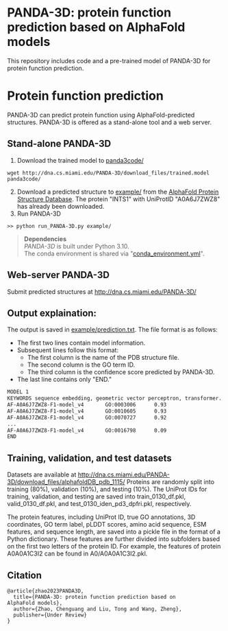 
# PANDA-3D: protein function prediction based on AlphaFold models

This repository includes code and a pre-trained model of PANDA-3D for protein function prediction.

# Protein function prediction
PANDA-3D can predict protein function using AlphaFold-predicted structures. PANDA-3D is offered as a stand-alone tool and a web server.

## Stand-alone PANDA-3D
1. Download the trained model to [panda3code/](panda3code/)
```
wget http://dna.cs.miami.edu/PANDA-3D/download_files/trained.model panda3code/
```
2. Download a predicted structure to [example/](example/) from the [AlphaFold Protein Structure Database](https://alphafold.ebi.ac.uk/). The protein "INTS1" with UniProtID "A0A6J7ZWZ8" has already been downloaded.
3. Run PANDA-3D
```
>> python run_PANDA-3D.py example/
```
>**Dependencies**  
>*PANDA-3D* is built under Python 3.10.  
>The conda environment is shared via "[conda_environment.yml](conda_environment.yml)".

## Web-server PANDA-3D
Submit predicted structures at
http://dna.cs.miami.edu/PANDA-3D/

## Output explaination:
The output is saved in [example/prediction.txt](example/prediction.txt). The file format is as follows:  
- The first two lines contain model information.  
- Subsequent lines follow this format:  
  - The first column is the name of the PDB structure file.  
  - The second column is the GO term ID.  
  - The third column is the confidence score predicted by PANDA-3D.  
- The last line contains only "END."
```txt
MODEL 1
KEYWORDS sequence embedding, geometric vector perceptron, transformer.
AF-A0A6J7ZWZ8-F1-model_v4       GO:0003006      0.93
AF-A0A6J7ZWZ8-F1-model_v4       GO:0010605      0.93
AF-A0A6J7ZWZ8-F1-model_v4       GO:0070727      0.92
...
AF-A0A6J7ZWZ8-F1-model_v4       GO:0016798      0.09
END
```

## Training, validation, and test datasets
Datasets are available at http://dna.cs.miami.edu/PANDA-3D/download_files/alphafoldDB_pdb_1115/
Proteins are randomly split into training (80%), validation (10%), and testing (10%). The UniProt IDs for training, validation, and testing are saved into train_0130_df.pkl, valid_0130_df.pkl, and test_0130_iden_pd3_dpfri.pkl, respectively.

The protein features, including UniProt ID, true GO annotations, 3D coordinates, GO term label, pLDDT scores, amino acid sequence, ESM features, and sequence length, are saved into a pickle file in the format of a Python dictionary. These features are further divided into subfolders based on the first two letters of the protein ID. For example, the features of protein A0A0A1C3I2 can be found in A0/A0A0A1C3I2.pkl.

## Citation
```
@article{zhao2023PANDA3D,
  title={PANDA-3D: protein function prediction based on
AlphaFold models},
  author={Zhao, Chenguang and Liu, Tong and Wang, Zheng},
  publisher={Under Review}
}
```
